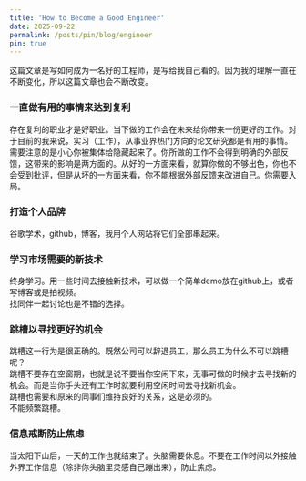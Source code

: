 ```yaml
---
title: 'How to Become a Good Engineer'
date: 2025-09-22
permalink: /posts/pin/blog/engineer
pin: true
---
```


这篇文章是写如何成为一名好的工程师，是写给我自己看的。因为我的理解一直在不断变化，所以这篇文章也会不断改变。

<!-- excerpt -->

### 一直做有用的事情来达到复利
存在复利的职业才是好职业。当下做的工作会在未来给你带来一份更好的工作。对于目前的我来说，实习（工作），从事业界热门方向的论文研究都是有用的事情。  
需要注意的是小心你被集体给隐藏起来了。你所做的工作不会得到明确的外部反馈，这带来的影响是两方面的。从好的一方面来看，就算你做的不够出色，你也不会受到批评，但是从坏的一方面来看，你不能根据外部反馈来改进自己。你需要入局。

### 打造个人品牌
谷歌学术，github，博客，我用个人网站将它们全部串起来。

### 学习市场需要的新技术
终身学习。用一些时间去接触新技术，可以做一个简单demo放在github上，或者写博客或是拍视频。  
找同伴一起讨论也是不错的选择。

### 跳槽以寻找更好的机会
跳槽这一行为是很正确的。既然公司可以辞退员工，那么员工为什么不可以跳槽呢？  
跳槽不要存在空窗期，也就是说不要当你空闲下来，无事可做的时候才去寻找新的机会。而是当你手头还有工作时就要利用空闲时间去寻找新机会。  
跳槽也需要和原来的同事们维持良好的关系，这是必须的。  
不能频繁跳槽。

### 信息戒断防止焦虑
当太阳下山后，一天的工作也就结束了。头脑需要休息。不要在工作时间以外接触外界工作信息（除非你头脑里灵感自己蹦出来），防止焦虑。
